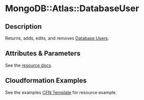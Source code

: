 # MongoDB::Atlas::DatabaseUser

## Description
Returns, adds, edits, and removes [Database Users](https://www.mongodb.com/docs/atlas/reference/api-resources-spec/#tag/Database-Users).

## Attributes & Parameters

See the [resource docs](docs/README.md).

## Cloudformation Examples

See the examples [CFN Template](test/databaseuser.sample-template.json) for resource example.
